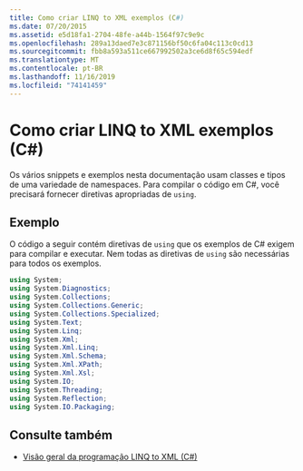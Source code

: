 ```yaml
---
title: Como criar LINQ to XML exemplos (C#)
ms.date: 07/20/2015
ms.assetid: e5d18fa1-2704-48fe-a44b-1564f97c9e9c
ms.openlocfilehash: 289a13daed7e3c871156bf50c6fa04c113c0cd13
ms.sourcegitcommit: fbb8a593a511ce667992502a3ce6d8f65c594edf
ms.translationtype: MT
ms.contentlocale: pt-BR
ms.lasthandoff: 11/16/2019
ms.locfileid: "74141459"
---
```

# <a name="how-to-build-linq-to-xml-examples-c"></a>Como criar LINQ to XML exemplos (C#)
Os vários snippets e exemplos nesta documentação usam classes e tipos de uma variedade de namespaces. Para compilar o código em C#, você precisará fornecer diretivas apropriadas de `using`.  
  
## <a name="example"></a>Exemplo  
 O código a seguir contém diretivas de `using` que os exemplos de C# exigem para compilar e executar. Nem todas as diretivas de `using` são necessárias para todos os exemplos.  
  
```csharp  
using System;  
using System.Diagnostics;  
using System.Collections;  
using System.Collections.Generic;  
using System.Collections.Specialized;  
using System.Text;  
using System.Linq;  
using System.Xml;  
using System.Xml.Linq;  
using System.Xml.Schema;  
using System.Xml.XPath;  
using System.Xml.Xsl;  
using System.IO;  
using System.Threading;  
using System.Reflection;  
using System.IO.Packaging;  
```  
  
## <a name="see-also"></a>Consulte também

- [Visão geral da programação LINQ to XML (C#)](./linq-to-xml-overview.md)
